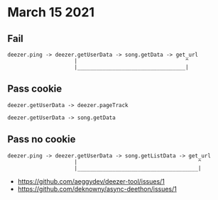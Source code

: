 # March 15 2021

## Fail

~~~
deezer.ping -> deezer.getUserData -> song.getData -> get_url
                     |                                  ^
                     |__________________________________|
~~~

## Pass cookie

~~~
deezer.getUserData -> deezer.pageTrack
~~~

~~~
deezer.getUserData -> song.getData
~~~

## Pass no cookie

~~~
deezer.ping -> deezer.getUserData -> song.getListData -> get_url
                     |                                      ^
                     |______________________________________|
~~~

- https://github.com/aeggydev/deezer-tool/issues/1
- https://github.com/deknowny/async-deethon/issues/1
